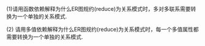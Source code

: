 (1)请用函数依赖解释为什么ER图规约(reduce)为关系模式时，多对多联系需要转换为一个单独的关系模式.

(2) 请用多值依赖解释为什么ER图规约(reduce)为关系模式时，每一个多值属性都需要转换为一个单独的关系模式.